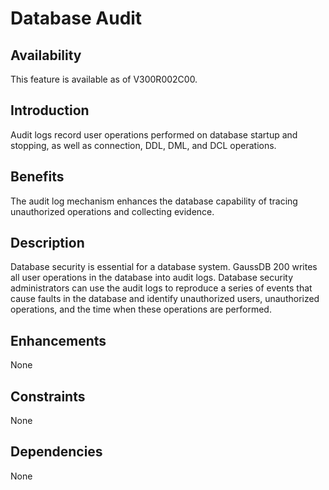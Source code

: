 # Database Audit<a name="EN-US_TOPIC_0000001088726274"></a>

## Availability<a name="section10188029"></a>

This feature is available as of V300R002C00.

## Introduction<a name="section24583399"></a>

Audit logs record user operations performed on database startup and stopping, as well as connection, DDL, DML, and DCL operations.

## Benefits<a name="section19924005"></a>

The audit log mechanism enhances the database capability of tracing unauthorized operations and collecting evidence.

## Description<a name="section45098318"></a>

Database security is essential for a database system.  GaussDB 200  writes all user operations in the database into audit logs. Database security administrators can use the audit logs to reproduce a series of events that cause faults in the database and identify unauthorized users, unauthorized operations, and the time when these operations are performed.

## Enhancements<a name="section3231685"></a>

None

## Constraints<a name="section06531946143616"></a>

None

## Dependencies<a name="section29085170"></a>

None

